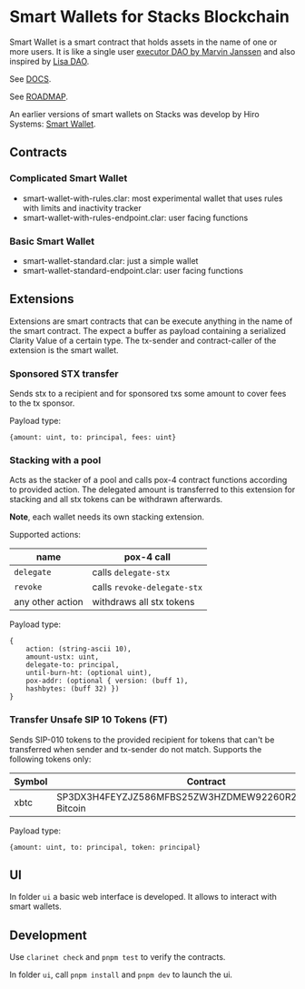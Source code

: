 # Smart Wallets for Stacks Blockchain

Smart Wallet is a smart contract that holds assets in the name of one or more users. It is like a single user [executor DAO by Marvin Janssen](https://github.com/MarvinJanssen/executor-dao) and also inspired by [Lisa DAO](https://github.com/lisalab-io/liquid-stacking).

See [DOCS](https://stackerspool.gitbook.io/smart-wallet/).

See [ROADMAP](ROADMAP).

An earlier versions of smart wallets on Stacks was develop by Hiro Systems: [Smart Wallet](https://github.com/hirosystems/smart-wallet).

## Contracts

### Complicated Smart Wallet

- smart-wallet-with-rules.clar: most experimental wallet that uses rules with limits and inactivity tracker
- smart-wallet-with-rules-endpoint.clar: user facing functions

### Basic Smart Wallet

- smart-wallet-standard.clar: just a simple wallet
- smart-wallet-standard-endpoint.clar: user facing functions

## Extensions

Extensions are smart contracts that can be execute anything in the name of the smart contract. The expect a buffer as payload containing a serialized Clarity Value of a certain type. The tx-sender and contract-caller of the extension is the smart wallet.

### Sponsored STX transfer

Sends stx to a recipient and for sponsored txs some amount to cover fees to the tx sponsor.

Payload type:

```
{amount: uint, to: principal, fees: uint}
```

### Stacking with a pool

Acts as the stacker of a pool and calls pox-4 contract functions according to provided action. The delegated amount is transferred to this extension for stacking and all stx tokens can be withdrawn afterwards.

**Note**, each wallet needs its own stacking extension.

Supported actions:

| name             | pox-4 call                  |
| ---------------- | --------------------------- |
| `delegate`       | calls `delegate-stx`        |
| `revoke`         | calls `revoke-delegate-stx` |
| any other action | withdraws all stx tokens    |

Payload type:

```
{
    action: (string-ascii 10),
    amount-ustx: uint,
    delegate-to: principal,
    until-burn-ht: (optional uint),
    pox-addr: (optional { version: (buff 1),
    hashbytes: (buff 32) })
}
```

### Transfer Unsafe SIP 10 Tokens (FT)

Sends SIP-010 tokens to the provided recipient for tokens that can't be transferred when sender and tx-sender do not match. Supports the following tokens only:

| Symbol | Contract                                                  |
| ------ | --------------------------------------------------------- |
| xbtc   | SP3DX3H4FEYZJZ586MFBS25ZW3HZDMEW92260R2PR.Wrapped-Bitcoin |

Payload type:

```
{amount: uint, to: principal, token: principal}
```

## UI

In folder `ui` a basic web interface is developed. It allows to interact with smart wallets.

## Development

Use `clarinet check` and `pnpm test` to verify the contracts.

In folder `ui`, call `pnpm install` and `pnpm dev` to launch the ui.
